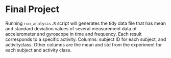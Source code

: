# Final Project

Running `run_analysis.R` script will generates the tidy data file that has mean and standard deviation values of several measurement data of accelerometer and gyroscope in time and frequency. Each result corresponds to a specific activity. Columns: subject ID for each subject, and activityclass. Other columns are the mean and std from the experiment for each subject and activity class. 
